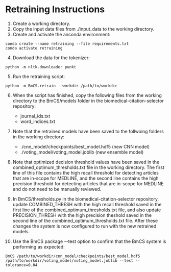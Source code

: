 # Retraining Instructions

1) Create a working directory.
2) Copy the input data files from ./input_data to the working directory.
3) Create and activate the anconda environment:

```
conda create --name retraining --file requirements.txt
conda activate retraining
```

4) Download the data for the tokenizer:

```
python -m nltk.downloader punkt
```

5) Run the retraining script:

```
python -m BmCS.retrain --workdir /path/to/workdir
```

6) When the script has finished, copy the following files from the working directory to the BmCS/models folder in the biomedical-citation-selector repository:
      - journal_ids.txt
      - word_indices.txt

7) Note that the retrained models have been saved to the follwoing folders in the working directory:
      - ./cnn_model/checkpoints/best_model.hdf5 (new CNN model)
      - ./voting_model/voting_model.joblib (new ensemble model)

8) Note that optimized decision threshold values have been saved in the combined_optimum_thresholds.txt file in the working directory. The first line of this file contains the high recall threshold for detecting articles that are in-scope for MEDLINE, and the second line contains the high precision threshold for detecting articles that are in-scope for MEDLINE and do not need to be manually reviewed.
     
9) In BmCS/thresholds.py in the biomedical-citation-selector repository, update COMBINED_THRESH with the high recall threshold saved in the first line of the combined_optimum_thresholds.txt file, and also update PRECISION_THRESH with the high precision theshold saved in the second line of the combined_optimum_thresholds.txt file. After these changes the system is now configured to run with the new retrained models.

10) Use the BmCS package --test option to confirm that the BmCS system is performing as expected:

```
BmCS /path/to/workdir/cnn_model/checkpoints/best_model.hdf5 /path/to/workdir/voting_model/voting_model.joblib --test --tolerance=0.04
```
